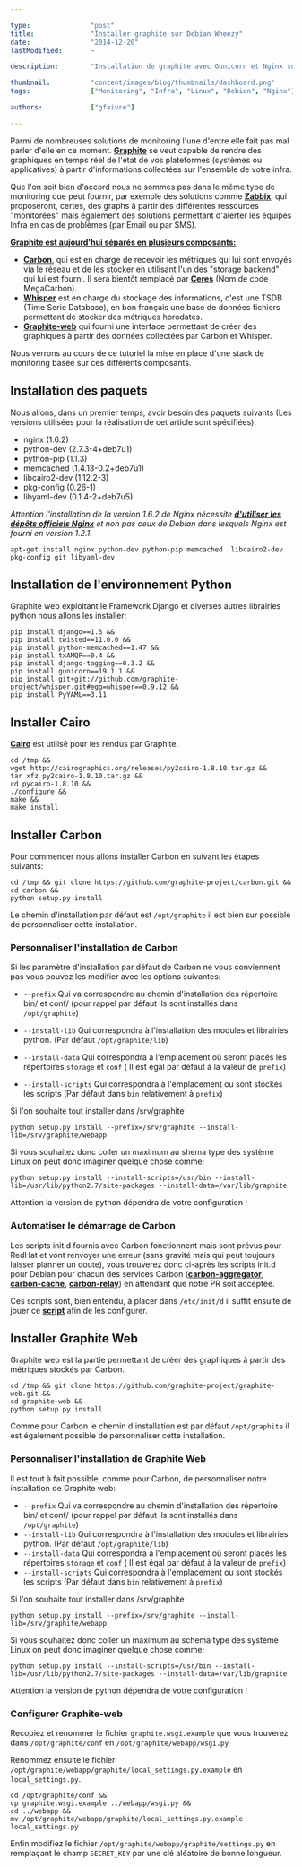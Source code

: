 ```yaml
---

type:               "post"
title:              "Installer graphite sur Debian Wheezy"
date:               "2014-12-20"
lastModified:       ~

description:        "Installation de graphite avec Gunicorn et Nginx sur debian Wheezy."

thumbnail:          "content/images/blog/thumbnails/dashboard.png"
tags:               ["Monitoring", "Infra", "Linux", "Debian", "Nginx"]

authors:            ["gfaivre"]

---
```


Parmi de nombreuses solutions de monitoring l'une d'entre elle fait pas mal parler d'elle en ce moment. [**Graphite**](http://graphite.wikidot.com/) se veut capable de rendre des graphiques en temps réel de l'état de vos plateformes (systèmes ou applicatives) à partir d'informations collectées sur l'ensemble de votre infra.

Que l'on soit bien d'accord nous ne sommes pas dans le même type de monitoring que peut fournir, par exemple des solutions comme [**Zabbix**](http://www.zabbix.com/), qui proposeront, certes, des graphs à partir des différentes ressources "monitorées" mais également des solutions permettant d'alerter les équipes Infra en cas de problèmes (par Email ou par SMS).

<u>**Graphite est aujourd'hui séparés en plusieurs composants:**</u>

- [**Carbon**](https://github.com/graphite-project/carbon), qui est en charge de recevoir les métriques qui lui sont envoyés via le réseau et de les stocker en utilisant l'un des "storage backend" qui lui est fourni. Il sera bientôt remplacé par [**Ceres**](https://github.com/graphite-project/ceres) (Nom de code MegaCarbon).
- [**Whisper**](https://github.com/graphite-project/whisper) est en charge du stockage des informations, c'est une TSDB (Time Serie Database), en bon français une base de données fichiers permettant de stocker des métriques horodatés.
- [**Graphite-web**](https://github.com/graphite-project/graphite-web) qui fourni une interface permettant de créer des graphiques à partir des données collectées par Carbon et Whisper.

Nous verrons au cours de ce tutoriel la mise en place d'une stack de monitoring basée sur ces différents composants.

## Installation des paquets

Nous allons, dans un premier temps, avoir besoin des paquets suivants (Les versions utilisées pour la réalisation de cet article sont spécifiées):

- nginx (1.6.2)
- python-dev (2.7.3-4+deb7u1)
- python-pip (1.1.3)
- memcached (1.4.13-0.2+deb7u1)
- libcairo2-dev (1.12.2-3)
- pkg-config (0.26-1)
- libyaml-dev (0.1.4-2+deb7u5)

_Attention  l'installation de la version 1.6.2 de Nginx nécessite **[d'utiliser les dépôts officiels Nginx](utiliser-les-depots-officiels-nginx-sur-debian-wheezy.md)** et non pas ceux de Debian dans lesquels Nginx est fourni en version 1.2.1._

```
apt-get install nginx python-dev python-pip memcached  libcairo2-dev pkg-config git libyaml-dev
```

## Installation de l'environnement Python

Graphite web exploitant le Framework Django et diverses autres librairies python nous allons les installer:

```
pip install django==1.5 &&
pip install twisted==11.0.0 &&
pip install python-memcached==1.47 &&
pip install txAMQP==0.4 &&
pip install django-tagging==0.3.2 &&
pip install gunicorn==19.1.1 &&
pip install git+git://github.com/graphite-project/whisper.git#egg=whisper==0.9.12 &&
pip install PyYAML==3.11
```

## Installer Cairo

[**Cairo**](http://cairographics.org/pycairo/) est utilisé pour les rendus par Graphite.

```
cd /tmp &&
wget http://cairographics.org/releases/py2cairo-1.8.10.tar.gz &&
tar xfz py2cairo-1.8.10.tar.gz &&
cd pycairo-1.8.10 &&
./configure &&
make &&
make install
```

## Installer Carbon

Pour commencer nous allons installer Carbon en suivant les étapes suivants:

```
cd /tmp && git clone https://github.com/graphite-project/carbon.git &&
cd carbon &&
python setup.py install
```
Le chemin d'installation par défaut est ```/opt/graphite``` il est bien sur possible de personnaliser cette installation.

### Personnaliser l'installation de Carbon

Si les paramètre d'installation par défaut de Carbon ne vous conviennent pas vous pouvez les modifier avec les options suivantes:

- ```--prefix``` Qui va correspondre au chemin d'installation des répertoire bin/ et conf/ (pour rappel par défaut ils sont installés  dans ```/opt/graphite```)

- ```--install-lib``` Qui correspondra à l'installation des modules et librairies python. (Par défaut ```/opt/graphite/lib```)
- ```--install-data``` Qui correspondra à l'emplacement où seront placés les répertoires ```storage``` et ```conf``` ( Il est égal par défaut à la valeur de ```prefix```)
- ```--install-scripts``` Qui correspondra à l'emplacement ou sont stockés les scripts (Par défaut dans ```bin``` relativement à ```prefix```)

Si l'on souhaite tout installer dans /srv/graphite

```python setup.py install --prefix=/srv/graphite --install-lib=/srv/graphite/webapp```

Si vous souhaitez donc coller un maximum au shema type des système Linux on peut donc imaginer quelque chose comme:

```python setup.py install --install-scripts=/usr/bin --install-lib=/usr/lib/python2.7/site-packages --install-data=/var/lib/graphite```

Attention la version de python dépendra de votre configuration !

### Automatiser le démarrage de Carbon

Les scripts init.d fournis avec Carbon fonctionnent mais sont prévus pour RedHat et vont renvoyer une erreur (sans gravité mais qui peut toujours laisser planner un doute), vous trouverez donc ci-après les scripts init.d pour Debian pour chacun des services Carbon ([**carbon-aggregator**](https://gist.github.com/gfaivre/9cbc5d38bc3ce8586fdf/download), [**carbon-cache**](https://gist.github.com/gfaivre/09a4870ef6fc429c0bb0/download), [**carbon-relay**](https://gist.github.com/gfaivre/090098bae3e8238fd7c6/download)) en attendant que notre PR soit acceptée.

Ces scripts sont, bien entendu, à placer dans ```/etc/init/d``` il suffit ensuite de jouer ce [**script**](https://gist.github.com/gfaivre/9c9f3bb6eafd6514d57b/download) afin de les configurer.

## Installer Graphite Web

Graphite web est la partie permettant de créer des graphiques à partir des métriques stockés par Carbon.

````
cd /tmp && git clone https://github.com/graphite-project/graphite-web.git &&
cd graphite-web &&
python setup.py install
````

Comme pour Carbon le chemin d'installation est par défaut ```/opt/graphite``` il est également possible de personnaliser cette installation.

### Personnaliser l'installation de Graphite Web

Il est tout à fait possible, comme pour Carbon, de personnaliser notre installation de Graphite web:

- ```--prefix``` Qui va correspondre au chemin d'installation des répertoire bin/ et conf/ (pour rappel par défaut ils sont installés  dans ```/opt/graphite```)
- ```--install-lib``` Qui correspondra à l'installation des modules et librairies python. (Par défaut ```/opt/graphite/lib```)
- ```--install-data``` Qui correspondra à l'emplacement où seront placés les répertoires ```storage``` et ```conf``` ( Il est égal par défaut à la valeur de ```prefix```)
- ```--install-scripts``` Qui correspondra à l'emplacement ou sont stockés les scripts (Par défaut dans ```bin``` relativement à ```prefix```)

Si l'on souhaite tout installer dans /srv/graphite

```python setup.py install --prefix=/srv/graphite --install-lib=/srv/graphite/webapp```

Si vous souhaitez donc coller un maximum au schema type des système Linux on peut donc imaginer quelque chose comme:

```python setup.py install --install-scripts=/usr/bin --install-lib=/usr/lib/python2.7/site-packages --install-data=/var/lib/graphite```

Attention la version de python dépendra de votre configuration !

### Configurer Graphite-web

Recopiez et renommer le fichier ```graphite.wsgi.example``` que vous trouverez dans ```/opt/graphite/conf``` en ```/opt/graphite/webapp/wsgi.py```

Renommez ensuite le fichier ```/opt/graphite/webapp/graphite/local_settings.py.example``` en ```local_settings.py```.


`````
cd /opt/graphite/conf &&
cp graphite.wsgi.example ../webapp/wsgi.py &&
cd ../webapp &&
mv /opt/graphite/webapp/graphite/local_settings.py.example  local_settings.py
`````

Enfin modifiez le fichier ```/opt/graphite/webapp/graphite/settings.py``` en remplaçant le champ ```SECRET_KEY``` par une clé aléatoire de bonne longueur.
